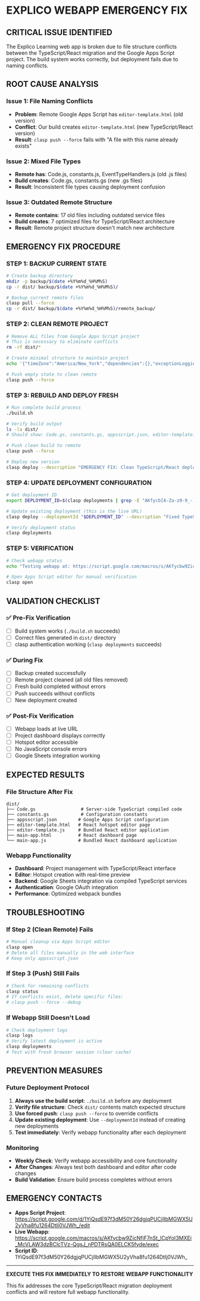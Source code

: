 # EXPLICO WEBAPP EMERGENCY FIX

## CRITICAL ISSUE IDENTIFIED

The Explico Learning web app is broken due to file structure conflicts between the TypeScript/React migration and the Google Apps Script project. The build system works correctly, but deployment fails due to naming conflicts.

## ROOT CAUSE ANALYSIS

### Issue 1: File Naming Conflicts
- **Problem**: Remote Google Apps Script has `editor-template.html` (old version)
- **Conflict**: Our build creates `editor-template.html` (new TypeScript/React version)
- **Result**: `clasp push --force` fails with "A file with this name already exists"

### Issue 2: Mixed File Types
- **Remote has**: Code.js, constants.js, EventTypeHandlers.js (old .js files)
- **Build creates**: Code.gs, constants.gs (new .gs files)
- **Result**: Inconsistent file types causing deployment confusion

### Issue 3: Outdated Remote Structure
- **Remote contains**: 17 old files including outdated service files
- **Build creates**: 7 optimized files for TypeScript/React architecture
- **Result**: Remote project structure doesn't match new architecture

## EMERGENCY FIX PROCEDURE

### STEP 1: BACKUP CURRENT STATE
```bash
# Create backup directory
mkdir -p backup/$(date +%Y%m%d_%H%M%S)
cp -r dist/ backup/$(date +%Y%m%d_%H%M%S)/

# Backup current remote files
clasp pull --force
cp -r dist/ backup/$(date +%Y%m%d_%H%M%S)/remote_backup/
```

### STEP 2: CLEAN REMOTE PROJECT
```bash
# Remove ALL files from Google Apps Script project
# This is necessary to eliminate conflicts
rm -rf dist/*

# Create minimal structure to maintain project
echo '{"timeZone":"America/New_York","dependencies":{},"exceptionLogging":"STACKDRIVER","runtimeVersion":"V8","webapp":{"access":"ANYONE_ANONYMOUS","executeAs":"USER_DEPLOYING"},"libraries":[],"urlFetchWhitelist":[],"oauthScopes":["https://www.googleapis.com/auth/spreadsheets","https://www.googleapis.com/auth/drive","https://www.googleapis.com/auth/userinfo.email"]}' > dist/appsscript.json

# Push empty state to clean remote
clasp push --force
```

### STEP 3: REBUILD AND DEPLOY FRESH
```bash
# Run complete build process
./build.sh

# Verify build output
ls -la dist/
# Should show: Code.gs, constants.gs, appsscript.json, editor-template.html, editor-template.js, main-app.html, main-app.js

# Push clean build to remote
clasp push --force

# Deploy new version
clasp deploy --description "EMERGENCY FIX: Clean TypeScript/React deployment $(date)"
```

### STEP 4: UPDATE DEPLOYMENT CONFIGURATION
```bash
# Get deployment ID
export DEPLOYMENT_ID=$(clasp deployments | grep -E "AKfycb[A-Za-z0-9_-]+" | head -1 | awk '{print $2}')

# Update existing deployment (this is the live URL)
clasp deploy --deploymentId "$DEPLOYMENT_ID" --description "Fixed TypeScript/React webapp $(date)"

# Verify deployment status
clasp deployments
```

### STEP 5: VERIFICATION
```bash
# Check webapp status
echo "Testing webapp at: https://script.google.com/macros/s/AKfycbw9ZicNfjF7nSt_lCpYoI3MXEi_McVLAW3dzBClcTVz-QgsJ_nPDTRsQA0ELCK5fyde/exec"

# Open Apps Script editor for manual verification
clasp open
```

## VALIDATION CHECKLIST

### ✅ Pre-Fix Verification
- [ ] Build system works (`./build.sh` succeeds)
- [ ] Correct files generated in `dist/` directory
- [ ] clasp authentication working (`clasp deployments` succeeds)

### ✅ During Fix
- [ ] Backup created successfully
- [ ] Remote project cleaned (all old files removed)
- [ ] Fresh build completed without errors
- [ ] Push succeeds without conflicts
- [ ] New deployment created

### ✅ Post-Fix Verification
- [ ] Webapp loads at live URL
- [ ] Project dashboard displays correctly
- [ ] Hotspot editor accessible
- [ ] No JavaScript console errors
- [ ] Google Sheets integration working

## EXPECTED RESULTS

### File Structure After Fix
```
dist/
├── Code.gs                 # Server-side TypeScript compiled code
├── constants.gs            # Configuration constants
├── appsscript.json        # Google Apps Script configuration
├── editor-template.html   # React hotspot editor page
├── editor-template.js     # Bundled React editor application
├── main-app.html          # React dashboard page
└── main-app.js            # Bundled React dashboard application
```

### Webapp Functionality
- **Dashboard**: Project management with TypeScript/React interface
- **Editor**: Hotspot creation with real-time preview
- **Backend**: Google Sheets integration via compiled TypeScript services
- **Authentication**: Google OAuth integration
- **Performance**: Optimized webpack bundles

## TROUBLESHOOTING

### If Step 2 (Clean Remote) Fails
```bash
# Manual cleanup via Apps Script editor
clasp open
# Delete all files manually in the web interface
# Keep only appsscript.json
```

### If Step 3 (Push) Still Fails
```bash
# Check for remaining conflicts
clasp status
# If conflicts exist, delete specific files:
# clasp push --force --debug
```

### If Webapp Still Doesn't Load
```bash
# Check deployment logs
clasp logs
# Verify latest deployment is active
clasp deployments
# Test with fresh browser session (clear cache)
```

## PREVENTION MEASURES

### Future Deployment Protocol
1. **Always use the build script**: `./build.sh` before any deployment
2. **Verify file structure**: Check `dist/` contents match expected structure
3. **Use forced push**: `clasp push --force` to override conflicts
4. **Update existing deployment**: Use `--deploymentId` instead of creating new deployments
5. **Test immediately**: Verify webapp functionality after each deployment

### Monitoring
- **Weekly Check**: Verify webapp accessibility and core functionality
- **After Changes**: Always test both dashboard and editor after code changes
- **Build Validation**: Ensure build process completes without errors

## EMERGENCY CONTACTS

- **Apps Script Project**: https://script.google.com/d/1YiQsdE97f3dM50Y26dgjqPUCjIIbMGWX5U2yVha8fu1264DtIj0VJWh_/edit
- **Live Webapp**: https://script.google.com/macros/s/AKfycbw9ZicNfjF7nSt_lCpYoI3MXEi_McVLAW3dzBClcTVz-QgsJ_nPDTRsQA0ELCK5fyde/exec
- **Script ID**: 1YiQsdE97f3dM50Y26dgjqPUCjIIbMGWX5U2yVha8fu1264DtIj0VJWh_

---

**EXECUTE THIS FIX IMMEDIATELY TO RESTORE WEBAPP FUNCTIONALITY**

This fix addresses the core TypeScript/React migration deployment conflicts and will restore full webapp functionality.